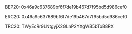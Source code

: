BEP20: 0x46a9c637689bf6f7de19b467d7f95bd5d986cef0


ERC20: 0x46a9c637689bf6f7de19b467d7f95bd5d986cef0


TRC20: TWyEcRr9LNtgyjX2GLnP2YXgWB5bToB8RX
